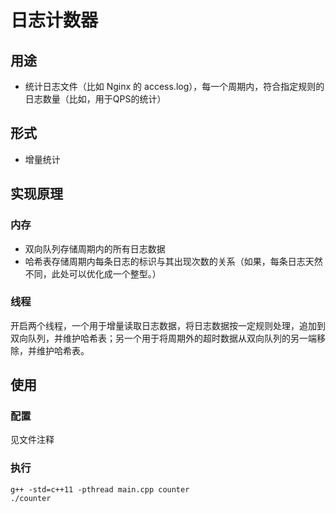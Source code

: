 # 日志计数器

## 用途

- 统计日志文件（比如 Nginx 的 access.log），每一个周期内，符合指定规则的日志数量（比如，用于QPS的统计）

## 形式

- 增量统计

## 实现原理

### 内存

- 双向队列存储周期内的所有日志数据
- 哈希表存储周期内每条日志的标识与其出现次数的关系（如果，每条日志天然不同，此处可以优化成一个整型。）

### 线程

开启两个线程，一个用于增量读取日志数据，将日志数据按一定规则处理，追加到双向队列，并维护哈希表；另一个用于将周期外的超时数据从双向队列的另一端移除，并维护哈希表。

## 使用

### 配置

见文件注释

### 执行
```
g++ -std=c++11 -pthread main.cpp counter
./counter
```
